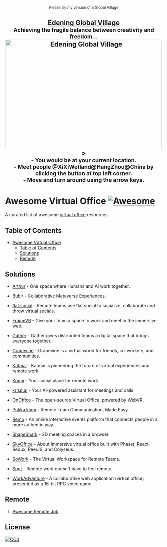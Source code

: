 <div align="center">
  <sub>Please try my version of a Global Village</sub>
	<br>
	<h2>
		<a href="https://edening.org/">Edening Global Village</a>
		<br>
		<sup>Achieving the fragile balance between creativity and freedom...</sup>
		<a href="https://edening.org/">
			<img width="500" height="350" src="https://raw.githubusercontent.com/voidao/awesome-virtual-office/refs/heads/master/Edening%20Global%20Village.png" alt="Edening Global Village">
		</a>>
		<div align="center">
			<sub>
				- You would be at your current location.<br>
				- Meet people @XiXiWetland@HangZhou@China by clicking the button at top left corner.<br>
				- Move and turn around using the arrow keys.<br>
			</sub>
		</div>
	</h2>
</div

<br>

# Awesome Virtual Office [![Awesome](https://cdn.rawgit.com/sindresorhus/awesome/d7305f38d29fed78fa85652e3a63e154dd8e8829/media/badge.svg)](https://github.com/sindresorhus/awesome)
A curated list of awesome [virtual office](https://en.wikipedia.org/wiki/Remote_work) resources.

## Table of Contents

<!-- MarkdownTOC depth=3 -->

- [Awesome Virtual Office  ](#awesome-virtual-office-)
  - [Table of Contents](#table-of-contents)
  - [Solutions](#solutions)
  - [Remote](#remote)

<!-- /MarkdownTOC -->

## Solutions

  - [Arthur](https://www.arthur.digital/) - One space where Humans and AI work together.
  
  - [Bublr](https://bublr.co/) - Collaborative Metaverse Experiences.
  
  - [flat.social](https://flat.social/) - Remote teams use flat.social to socialize, collaborate and throw virtual socials.

  - [FrameVR](https://learn.framevr.io/) - Give your team a space to work and meet in the immersive web.
  
  - [Gather](https://www.gather.town/) - Gather gives distributed teams a digital space that brings everyone together.

  - [Grapevine](https://thegrapevine.tech/) - Grapevine is a virtual world for friends, co-workers, and communities.
   
  - [Katmai](https://katmaitech.com/) - Katmai is pioneering the future of virtual experiences and remote work.

  - [Konpi](https://www.konpi.com/virtual-office) - Your social place for remote work.
  
  - [krisp.ai](https://krisp.ai/) - Your AI-powered assistant for meetings and calls.
  
  - [OnOffice](https://github.com/rvdleun/onoffice) - The open-source Virtual Office, powered by WebVR.
  
  - [PukkaTeam](https://pukkateam.com/) - Remote Team Communication, Made Easy.
  
  - [Remo](https://remo.co/) - An online interactive events platform that connects people in a more authentic way.

  - [ShapeShark](https://www.shapespark.com/3d-meetings) - 3D meeting spaces in a browser.
  
  - [SkyOffice](https://github.com/kevinshen56714/SkyOffice) - About Immersive virtual office built with Phaser, React, Redux, PeerJS, and Colyseus.

  - [SoWork](https://sowork.com/) - The Virtual Workspace for Remote Teams.

  - [Spot](https://www.spotvirtual.com/) - Remote work doesn't have to feel remote.
  
  - [WorkAdventure](https://github.com/workadventure/workadventure) - A collaborative web application (virtual office) presented as a 16-bit RPG video game.


## Remote
  1. [Awesome Remote Job](https://github.com/lukasz-madon/awesome-remote-job)

## License

[![CC0](https://mirrors.creativecommons.org/presskit/buttons/88x31/svg/cc-zero.svg)](https://creativecommons.org/publicdomain/zero/1.0/)
